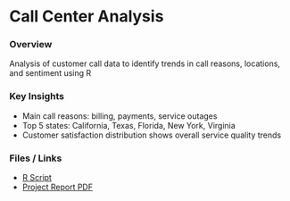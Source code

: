 # Call Center Analysis

### Overview
Analysis of customer call data to identify trends in call reasons, locations, and sentiment using R

### Key Insights
- Main call reasons: billing, payments, service outages  
- Top 5 states: California, Texas, Florida, New York, Virginia  
- Customer satisfaction distribution shows overall service quality trends  

### Files / Links
- [R Script](./call_center_analysis.R)  
- [Project Report PDF](./Call_Center_Analysis.pdf)
